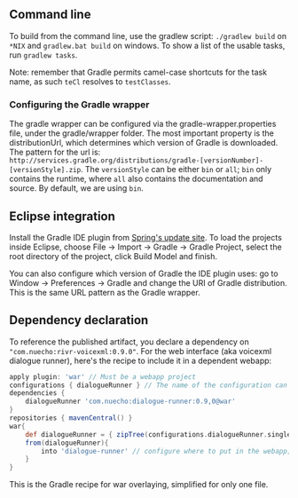 ## Command line

To build from the command line, use the gradlew script: `./gradlew build` on `*NIX` and `gradlew.bat build` on windows. To show a list of the usable tasks, run `gradlew tasks`.

Note: remember that Gradle permits camel-case shortcuts for the task name, as such `teCl` resolves to `testClasses`.

### Configuring the Gradle wrapper

The gradle wrapper can be configured via the gradle-wrapper.properties file, under the gradle/wrapper folder. The most important property is the distributionUrl, which determines which version of Gradle is downloaded. The pattern for the url is: `http://services.gradle.org/distributions/gradle-[versionNumber]-[versionStyle].zip`. The `versionStyle` can be either `bin` or `all`; `bin` only contains the runtime, where `all` also contains the documentation and source. By default, we are using `bin`.

## Eclipse integration

Install the Gradle IDE plugin from [Spring's update site](http://dist.springsource.com/release/TOOLS/gradle). To load the projects inside Eclipse, choose File -> Import -> Gradle -> Gradle Project, select the root directory of the project, click Build Model and finish.

You can also configure which version of Gradle the IDE plugin uses: go to Window -> Preferences -> Gradle and change the URI of Gradle distribution. This is the same URL pattern as the Gradle wrapper.

## Dependency declaration

To reference the published artifact, you declare a dependency on `"com.nuecho:rivr-voicexml:0.9.0"`. For the web interface (aka voicexml dialogue runner), here's the recipe to include it in a dependent webapp:

```groovy
apply plugin: 'war' // Must be a webapp project
configurations { dialogueRunner } // The name of the configuration can be anything
dependencies {
    dialogueRunner 'com.nuecho:dialogue-runner:0.9,0@war'
}
repositories { mavenCentral() }
war{
    def dialogueRunner = { zipTree(configurations.dialogueRunner.singleFile) } // This enables lazy resolving
    from(dialogueRunner){
        into 'dialogue-runner' // configure where to put in the webapp; remove to simply have it at the root.
    }
}
```

This is the Gradle recipe for war overlaying, simplified for only one file.

